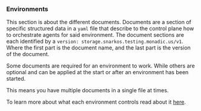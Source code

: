 ### Environments

This section is about the different documents. Documents are a section of specific structured data in a `yaml` file that describe to the control plane how to orchestrate agents for said environment. The document sections are each identified by a `version: storage.snarkos.testing.monadic.us/v1`. Where the first part is the document name, and the last part is the version of the document.

Some documents are required for an environment to work. While others are optional and can be applied at the start or after an environment has been started.

This means you have multiple documents in a single file at times.

To learn more about what each environment controls read about it [here](../../architecture/CONTROL_PLANE.md#environments).

